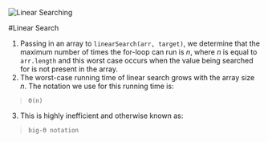 ![Linear Searching](http://i.giphy.com/ofSAedZh3bDRm.gif)

#Linear Search

1. Passing in an array to `linearSearch(arr, target)`, we determine that the maximum number of times the for-loop can run is *n*, where *n* is equal to `arr.length` and this worst case occurs when the value being searched for is not present in the array.
2. The worst-case running time of linear search grows with the array size *n*. The notation we use for this running time is:
> `Θ(n)`

3. This is highly inefficient and otherwise known as:
> `big-Θ notation `
